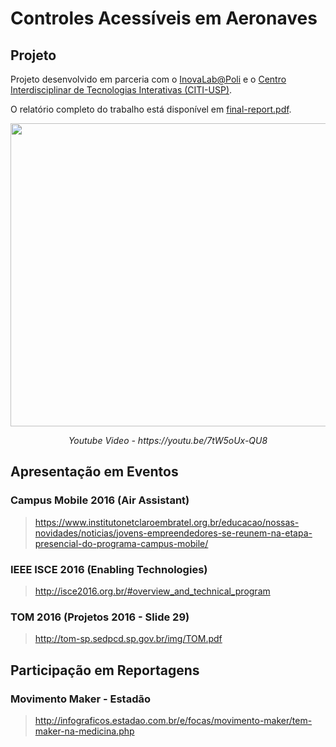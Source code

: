 # Controles Acessíveis em Aeronaves

## Projeto

Projeto desenvolvido em parceria com o [InovaLab@Poli](https://www.facebook.com/INOVALAB.POLI) e o [Centro Interdisciplinar de Tecnologias Interativas (CITI-USP)](http://www.lsi.usp.br/citi/).

O relatório completo do trabalho está disponível em [final-report.pdf](https://github.com/matheusrmorgado/aircraft-passenger-console/blob/master/final-report.pdf).

<p align="center">
  <img src=https://github.com/matheusrmorgado/aircraft-passenger-console/blob/master/images/final-prototype.jpg height="485" width="713">
</p>
<p align="center">
  <i> Youtube Video - https://youtu.be/7tW5oUx-QU8</i>
</p>


## Apresentação em Eventos

### Campus Mobile 2016 (Air Assistant)

> https://www.institutonetclaroembratel.org.br/educacao/nossas-novidades/noticias/jovens-empreendedores-se-reunem-na-etapa-presencial-do-programa-campus-mobile/

### IEEE ISCE 2016 (Enabling Technologies)

> http://isce2016.org.br/#overview_and_technical_program 

### TOM 2016  (Projetos 2016 - Slide 29)

> http://tom-sp.sedpcd.sp.gov.br/img/TOM.pdf


## Participação em Reportagens

### Movimento Maker - Estadão

> http://infograficos.estadao.com.br/e/focas/movimento-maker/tem-maker-na-medicina.php